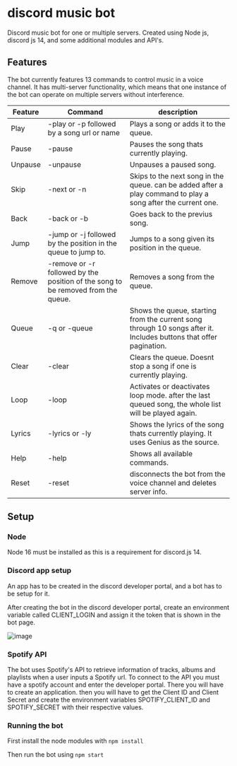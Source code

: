 # discord music bot

Discord music bot for one or multiple servers. Created using Node js, discord js 14, and some additional modules and API's.

## Features

The bot currently features 13 commands to control music in a voice channel. It has multi-server functionality, which means that one instance of the bot can operate on multiple servers without interference.

| Feature | Command | description |
| ------- | ------- | ----------- |
| Play | -play or -p followed by a song url or name | Plays a song or adds it to the queue. |
| Pause | -pause | Pauses the song thats currently playing. |
| Unpause | -unpause | Unpauses a paused song. |
| Skip | -next or -n | Skips to the next song in the queue. can be added after a play command to play a song after the current one. |
| Back | -back or -b | Goes back to the previus song. |
| Jump | -jump or -j followed by the position in the queue to jump to. | Jumps to a song given its position in the queue. |
| Remove | -remove or -r followed by the position of the song to be removed from the queue. | Removes a song from the queue. |
| Queue | -q or -queue | Shows the queue, starting from the current song through 10 songs after it. Includes buttons that offer pagination. |
| Clear | -clear | Clears the queue. Doesnt stop a song if one is currently playing. |
| Loop | -loop | Activates or deactivates loop mode. after the last queued song, the whole list will be played again.
| Lyrics | -lyrics or -ly | Shows the lyrics of the song thats currently playing. It uses Genius as the source. |
| Help | -help | Shows all available commands. |
| Reset | -reset | disconnects the bot from the voice channel and deletes server info. |

## Setup

### Node

Node 16 must be installed as this is a requirement for discord.js 14.

### Discord app setup

An app has to be created in the discord developer portal, and a bot has to be setup for it.

After creating the bot in the discord developer portal, create an environment variable called CLIENT_LOGIN and assign it the token that is shown in the bot page.

![image](https://user-images.githubusercontent.com/65831855/148860035-ab901c93-d4fb-4adb-a763-18e79e09d8ca.png)

### Spotify API

The bot uses Spotify's API to retrieve information of tracks, albums and playlists when a user inputs a Spotify url. To connect to the API you must have a spotify account and enter the developer portal. There you will have to create an application. then you will have to get the Client ID and Client Secret and create the environment variables SPOTIFY_CLIENT_ID and SPOTIFY_SECRET with their respective values.

### Running the bot

First install the node modules with `npm install`

Then run the bot using `npm start`
